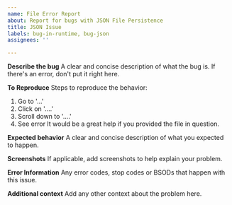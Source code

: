 ```yaml
---
name: File Error Report
about: Report for bugs with JSON File Persistence
title: JSON Issue
labels: bug-in-runtime, bug-json
assignees: ''

---
```


**Describe the bug**
A clear and concise description of what the bug is. If there's an error, don't put it right here.

**To Reproduce**
Steps to reproduce the behavior:
1. Go to '...'
2. Click on '....'
3. Scroll down to '....'
4. See error
It would be a great help if you provided the file in question.

**Expected behavior**
A clear and concise description of what you expected to happen.

**Screenshots**
If applicable, add screenshots to help explain your problem.

**Error Information**
Any error codes, stop codes or BSODs that happen with this issue.

**Additional context**
Add any other context about the problem here.
